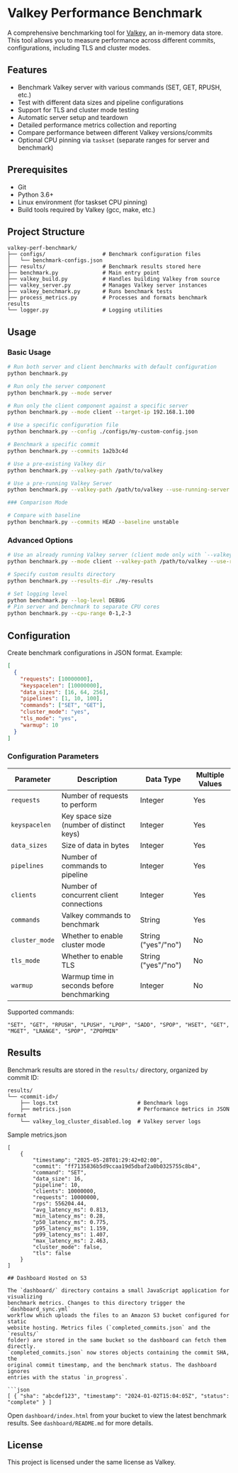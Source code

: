 # Valkey Performance Benchmark

A comprehensive benchmarking tool for [Valkey](https://github.com/valkey-io/valkey), an in-memory data store. This tool allows you to measure performance across different commits, configurations, including TLS and cluster modes.

## Features

- Benchmark Valkey server with various commands (SET, GET, RPUSH, etc.)
- Test with different data sizes and pipeline configurations
- Support for TLS and cluster mode testing
- Automatic server setup and teardown
- Detailed performance metrics collection and reporting
- Compare performance between different Valkey versions/commits
- Optional CPU pinning via `taskset` (separate ranges for server and benchmark)

## Prerequisites

- Git
- Python 3.6+
- Linux environment (for taskset CPU pinning)
- Build tools required by Valkey (gcc, make, etc.)

## Project Structure

```
valkey-perf-benchmark/
├── configs/                  # Benchmark configuration files
│   └── benchmark-configs.json
├── results/                  # Benchmark results stored here
├── benchmark.py              # Main entry point
├── valkey_build.py           # Handles building Valkey from source
├── valkey_server.py          # Manages Valkey server instances
├── valkey_benchmark.py       # Runs benchmark tests
├── process_metrics.py        # Processes and formats benchmark results
└── logger.py                 # Logging utilities
```

## Usage

### Basic Usage

```bash
# Run both server and client benchmarks with default configuration
python benchmark.py

# Run only the server component
python benchmark.py --mode server

# Run only the client component against a specific server
python benchmark.py --mode client --target-ip 192.168.1.100

# Use a specific configuration file
python benchmark.py --config ./configs/my-custom-config.json

# Benchmark a specific commit
python benchmark.py --commits 1a2b3c4d

# Use a pre-existing Valkey dir
python benchmark.py --valkey-path /path/to/valkey

# Use a pre-running Valkey Server
python benchmark.py --valkey-path /path/to/valkey --use-running-server

### Comparison Mode

# Compare with baseline
python benchmark.py --commits HEAD --baseline unstable
```

### Advanced Options

```bash
# Use an already running Valkey server (client mode only with `--valkey-path`)
python benchmark.py --mode client --valkey-path /path/to/valkey --use-running-server

# Specify custom results directory
python benchmark.py --results-dir ./my-results

# Set logging level
python benchmark.py --log-level DEBUG
# Pin server and benchmark to separate CPU cores
python benchmark.py --cpu-range 0-1,2-3
```

## Configuration

Create benchmark configurations in JSON format. Example:

```json
[
  {
    "requests": [10000000],
    "keyspacelen": [10000000],
    "data_sizes": [16, 64, 256],
    "pipelines": [1, 10, 100],
    "commands": ["SET", "GET"],
    "cluster_mode": "yes",
    "tls_mode": "yes",
    "warmup": 10
  }
]
```

### Configuration Parameters

| Parameter | Description | Data Type | Multiple Values |
|-----------|-------------|-----------|----------------|
| `requests` | Number of requests to perform | Integer | Yes |
| `keyspacelen` | Key space size (number of distinct keys) | Integer | Yes |
| `data_sizes` | Size of data in bytes | Integer | Yes |
| `pipelines` | Number of commands to pipeline | Integer | Yes |
| `clients` | Number of concurrent client connections | Integer | Yes |
| `commands` | Valkey commands to benchmark | String | Yes |
| `cluster_mode` | Whether to enable cluster mode | String ("yes"/"no") | No |
| `tls_mode` | Whether to enable TLS | String ("yes"/"no") | No |
| `warmup` | Warmup time in seconds before benchmarking | Integer | No |

Supported commands:
```
"SET", "GET", "RPUSH", "LPUSH", "LPOP", "SADD", "SPOP", "HSET", "GET", "MGET", "LRANGE", "SPOP", "ZPOPMIN"
```

## Results

Benchmark results are stored in the `results/` directory, organized by commit ID:

```
results/
└── <commit-id>/
    ├── logs.txt                         # Benchmark logs
    ├── metrics.json                     # Performance metrics in JSON format
    └── valkey_log_cluster_disabled.log  # Valkey server logs
```

Sample metrics.json

```
[
    {
        "timestamp": "2025-05-28T01:29:42+02:00",
        "commit": "ff7135836b5d9ccaa19d5dbaf2a0b0325755c8b4",
        "command": "SET",
        "data_size": 16,
        "pipeline": 10,
        "clients": 10000000,
        "requests": 10000000,
        "rps": 556204.44,
        "avg_latency_ms": 0.813,
        "min_latency_ms": 0.28,
        "p50_latency_ms": 0.775,
        "p95_latency_ms": 1.159,
        "p99_latency_ms": 1.407,
        "max_latency_ms": 2.463,
        "cluster_mode": false,
        "tls": false
    }
]

## Dashboard Hosted on S3

The `dashboard/` directory contains a small JavaScript application for visualizing
benchmark metrics. Changes to this directory trigger the `dashboard_sync.yml`
workflow which uploads the files to an Amazon S3 bucket configured for static
website hosting. Metrics files (`completed_commits.json` and the `results/`
folder) are stored in the same bucket so the dashboard can fetch them directly.
`completed_commits.json` now stores objects containing the commit SHA, the
original commit timestamp, and the benchmark status. The dashboard ignores
entries with the status `in_progress`.

```json
[ { "sha": "abcdef123", "timestamp": "2024-01-02T15:04:05Z", "status": "complete" } ]
```

Open `dashboard/index.html` from your bucket to view the latest benchmark
results. See `dashboard/README.md` for more details.
## License

This project is licensed under the same license as Valkey.
